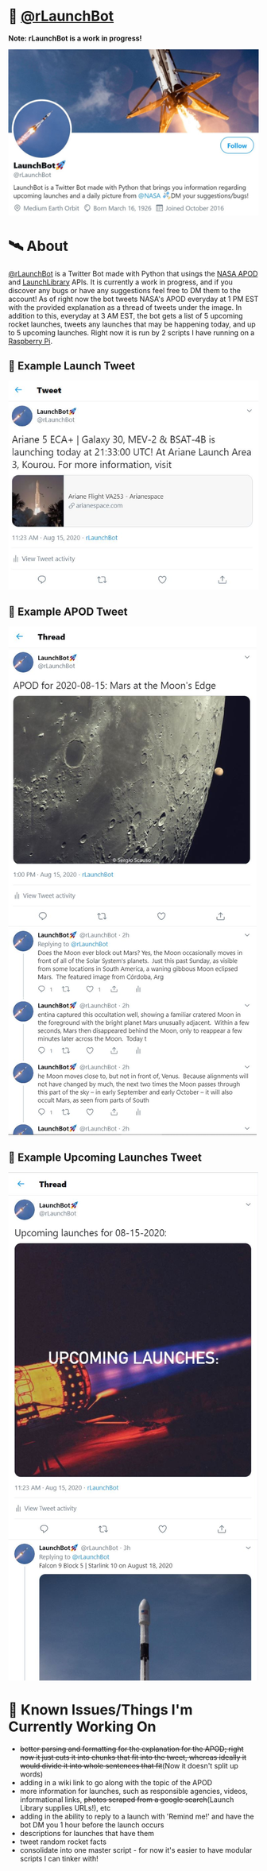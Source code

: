 # 🚀 [@rLaunchBot](https://twitter.com/rLaunchBot)

**Note: rLaunchBot is a work in progress!**

![](https://github.com/olearyf/rLaunchBot/blob/master/images/rLaunchBotProfile.JPG)

# 🛰 About

[@rLaunchBot](https://twitter.com/rLaunchBot) is a Twitter Bot made with Python that usings the [NASA APOD](https://apod.nasa.gov/apod/astropix.html) and [LaunchLibrary](https://launchlibrary.net/docs/1.3/api.html) APIs. It is currently a work in progress, and if you discover any bugs or have any suggestions feel free to DM them to the account! As of right now the bot tweets NASA's APOD everyday at 1 PM EST with the provided explanation as a thread of tweets under the image. In addition to this, everyday at 3 AM EST, the bot gets a list of 5 upcoming rocket launches, tweets any launches that may be happening today, and up to 5 upcoming launches. Right now it is run by 2 scripts I have running on a [Raspberry Pi](https://www.raspberrypi.org/).

## 🐣 Example Launch Tweet

![](https://github.com/olearyf/rLaunchBot/blob/master/images/current_launch.JPG)

## 🐣 Example APOD Tweet

![](https://github.com/olearyf/rLaunchBot/blob/master/images/APOD_thread.JPG)

## 🐣 Example Upcoming Launches Tweet

![](https://github.com/olearyf/rLaunchBot/blob/master/images/upcoming_launches.JPG)

# 🌌 Known Issues/Things I'm Currently Working On

- ~~better parsing and formatting for the explanation for the APOD; right now it just cuts it into chunks that fit into the tweet, whereas ideally it would divide it into whole sentences that fit~~(Now it doesn't split up words)
- adding in a wiki link to go along with the topic of the APOD
- more information for launches, such as responsible agencies, videos, informational links, ~~photos scraped from a google search~~(Launch Library supplies URLs!), etc
- adding in the ability to reply to a launch with 'Remind me!' and have the bot DM you 1 hour before the launch occurs
- descriptions for launches that have them
- tweet random rocket facts
- consolidate into one master script - for now it's easier to have modular scripts I can tinker with!
